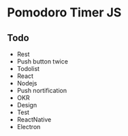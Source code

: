 # Pomodoro Timer JS
## Todo
- Rest
- Push button twice
- Todolist
- React
- Nodejs
- Push nortification 
- OKR
- Design
- Test
- ReactNative
- Electron


